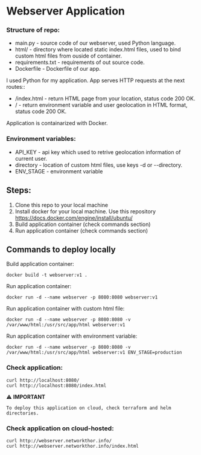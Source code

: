 # Webserver Application

### Structure of repo:
- main.py           -  source code of our webserver, used Python language.
- html/             -  directory where located static index.html files, used to bind custom html files from ouside of container.
- requirements.txt  -  requirements of out source code.
- Dockerfile        -  Dockerfile of our app.


I used Python for my application. App serves HTTP requests at the next routes::

- /index.html   -   return HTML page from your location, status code 200 OK.
- /             -   return environment variable and user geolocation in HTML format, status code 200 OK.

Application is containarized with Docker.


### Environment variables:
- API_KEY      - api key which used to retrive geolocation information of current user.
- directory    - location of custom html files, use keys -d or --directory.
- ENV_STAGE    - environment variable


## Steps:

1.	Clone this repo to your local machine
2.	Install docker for your local machine. Use this repository https://docs.docker.com/engine/install/ubuntu/
3.	Build application container (check commands section)
4.  Run application container (check commands section)


## Commands to deploy locally
Build application container: 

```
docker build -t webserver:v1 .

```
Run application container:

```
docker run -d --name webserver -p 8080:8080 webserver:v1

```
Run application container with custom html file:

```
docker run -d --name webserver -p 8080:8080 -v /var/www/html:/usr/src/app/html webserver:v1

```
Run application container with environment variable:

```
docker run -d --name webserver -p 8080:8080 -v /var/www/html:/usr/src/app/html webserver:v1 ENV_STAGE=production

```

### Check application:

```
curl http://localhost:8080/
curl http://localhost:8080/index.html

```


⚠️ **IMPORTANT** 

```
To deploy this application on cloud, check terraform and helm directories.
```


### Check application on cloud-hosted:

```
curl http://webserver.networkthor.info/
curl http://webserver.networkthor.info/index.html

```